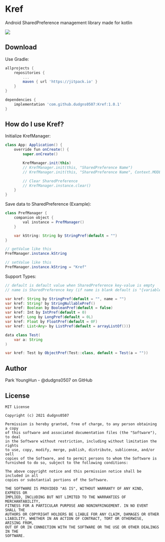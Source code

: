 # Kref
 Android SharedPreference management library made for kotlin

 [![](https://jitpack.io/v/dudgns0507/kref.svg)](https://jitpack.io/#dudgns0507/kref)  

Download
-------------------

Use Gradle:

```gradle
allprojects {
    repositories {
        ...
        maven { url 'https://jitpack.io' }
    }
}

dependencies {
    implementation 'com.github.dudgns0507:Kref:1.0.1'
}
```


How do I use Kref?
-------------------

Initialize KrefManager:

```java
class App: Application() {
    override fun onCreate() {
        super.onCreate()

        KrefManager.init(this)
        // KrefManager.init(this, "SharedPreference Name")
        // KrefManager.init(this, "SharedPreference Name", Context.MODE_PRIVATE)

        // Clear SharedPreference
        // KrefManager.instance.clear()
    }
}
```

Save data to SharedPreference (Example):

```java
class PrefManager {
    companion object {
        val instance = PrefManager()
    }

    var kString: String by StringPref(default = "")
}

// getValue like this
PrefManager.instance.kString

// setValue like this
PrefManager.instance.kString = "Kref"
```

Support Types:

```java
// default is default value when SharedPreference key-value is empty
// name is SharedPreference key (if name is blank default is "{variable name}_Kref")

var kref: String by StringPref(default = "", name = "")
var kref: String? by StringNullablePref()
var kref: Boolean by BooleanPref(default = false)
var kref: Int by IntPref(default = 0)
var kref: Long by LongPref(default = 0L)
var kref: Float by FloatPref(default = 0F)
var kref: List<Any> by ListPref(default = arrayListOf()))

data class Test(
    var a: String
)

var kref: Test by ObjectPref(Test::class, default = Test(a = ""))
```

Author
------
Park YoungHun - @dudgns0507 on GitHub

License
-------
```
MIT License

Copyright (c) 2021 dudgns0507

Permission is hereby granted, free of charge, to any person obtaining a copy
of this software and associated documentation files (the "Software"), to deal
in the Software without restriction, including without limitation the rights
to use, copy, modify, merge, publish, distribute, sublicense, and/or sell
copies of the Software, and to permit persons to whom the Software is
furnished to do so, subject to the following conditions:

The above copyright notice and this permission notice shall be included in all
copies or substantial portions of the Software.

THE SOFTWARE IS PROVIDED "AS IS", WITHOUT WARRANTY OF ANY KIND, EXPRESS OR
IMPLIED, INCLUDING BUT NOT LIMITED TO THE WARRANTIES OF MERCHANTABILITY,
FITNESS FOR A PARTICULAR PURPOSE AND NONINFRINGEMENT. IN NO EVENT SHALL THE
AUTHORS OR COPYRIGHT HOLDERS BE LIABLE FOR ANY CLAIM, DAMAGES OR OTHER
LIABILITY, WHETHER IN AN ACTION OF CONTRACT, TORT OR OTHERWISE, ARISING FROM,
OUT OF OR IN CONNECTION WITH THE SOFTWARE OR THE USE OR OTHER DEALINGS IN THE
SOFTWARE.
```